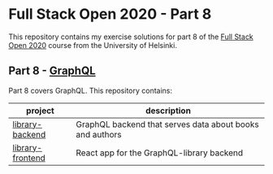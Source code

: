 # Full Stack Open 2020 - Part 8

This repository contains my exercise solutions for part 8 of the [Full Stack Open 2020](https://fullstackopen.com/en) course from the University of Helsinki.

## Part 8 - [GraphQL](https://fullstackopen.com/en/part8)
Part 8 covers GraphQL. This repository contains:

| project | description |
| ------------- | ------------- |
| [library-backend](./library-backend) | GraphQL backend that serves data about books and authors|
| [library-frontend](./library-frontend) | React app for the GraphQL-library backend |